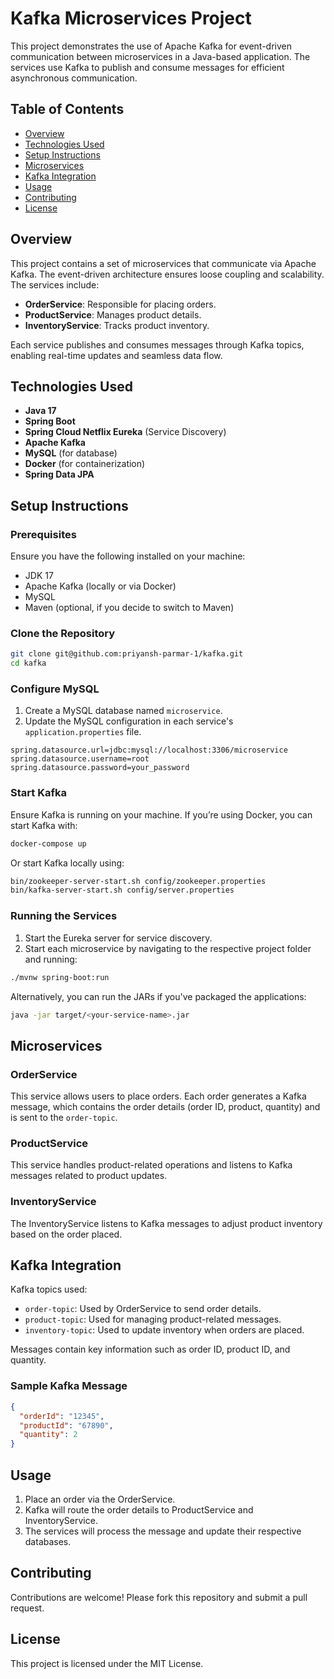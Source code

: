
# Kafka Microservices Project

This project demonstrates the use of Apache Kafka for event-driven communication between microservices in a Java-based application. The services use Kafka to publish and consume messages for efficient asynchronous communication.

## Table of Contents

- [Overview](#overview)
- [Technologies Used](#technologies-used)
- [Setup Instructions](#setup-instructions)
- [Microservices](#microservices)
- [Kafka Integration](#kafka-integration)
- [Usage](#usage)
- [Contributing](#contributing)
- [License](#license)

## Overview

This project contains a set of microservices that communicate via Apache Kafka. The event-driven architecture ensures loose coupling and scalability. The services include:
- **OrderService**: Responsible for placing orders.
- **ProductService**: Manages product details.
- **InventoryService**: Tracks product inventory.
  
Each service publishes and consumes messages through Kafka topics, enabling real-time updates and seamless data flow.

## Technologies Used

- **Java 17**
- **Spring Boot**
- **Spring Cloud Netflix Eureka** (Service Discovery)
- **Apache Kafka**
- **MySQL** (for database)
- **Docker** (for containerization)
- **Spring Data JPA**

## Setup Instructions

### Prerequisites

Ensure you have the following installed on your machine:

- JDK 17
- Apache Kafka (locally or via Docker)
- MySQL
- Maven (optional, if you decide to switch to Maven)

### Clone the Repository

```bash
git clone git@github.com:priyansh-parmar-1/kafka.git
cd kafka
```

### Configure MySQL

1. Create a MySQL database named `microservice`.
2. Update the MySQL configuration in each service's `application.properties` file.

```properties
spring.datasource.url=jdbc:mysql://localhost:3306/microservice
spring.datasource.username=root
spring.datasource.password=your_password
```

### Start Kafka

Ensure Kafka is running on your machine. If you’re using Docker, you can start Kafka with:

```bash
docker-compose up
```

Or start Kafka locally using:

```bash
bin/zookeeper-server-start.sh config/zookeeper.properties
bin/kafka-server-start.sh config/server.properties
```

### Running the Services

1. Start the Eureka server for service discovery.
2. Start each microservice by navigating to the respective project folder and running:

```bash
./mvnw spring-boot:run
```

Alternatively, you can run the JARs if you've packaged the applications:

```bash
java -jar target/<your-service-name>.jar
```

## Microservices

### OrderService

This service allows users to place orders. Each order generates a Kafka message, which contains the order details (order ID, product, quantity) and is sent to the `order-topic`.

### ProductService

This service handles product-related operations and listens to Kafka messages related to product updates.

### InventoryService

The InventoryService listens to Kafka messages to adjust product inventory based on the order placed.

## Kafka Integration

Kafka topics used:

- `order-topic`: Used by OrderService to send order details.
- `product-topic`: Used for managing product-related messages.
- `inventory-topic`: Used to update inventory when orders are placed.

Messages contain key information such as order ID, product ID, and quantity.

### Sample Kafka Message

```json
{
  "orderId": "12345",
  "productId": "67890",
  "quantity": 2
}
```

## Usage

1. Place an order via the OrderService.
2. Kafka will route the order details to ProductService and InventoryService.
3. The services will process the message and update their respective databases.

## Contributing

Contributions are welcome! Please fork this repository and submit a pull request.

## License

This project is licensed under the MIT License.
